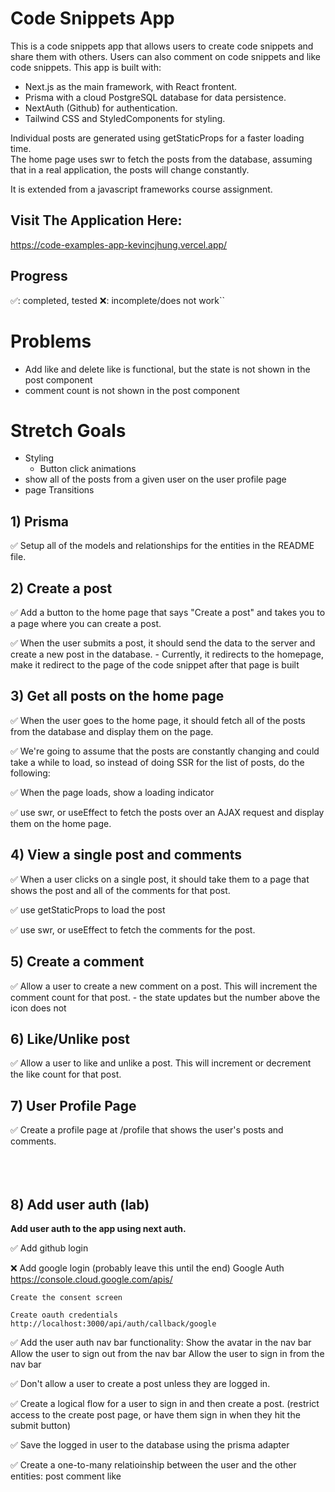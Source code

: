 # Code Snippets App

This is a code snippets app that allows users to create code snippets and share them with others. 
Users can also comment on code snippets and like code snippets. 
This app is built with: 
* Next.js as the main framework, with React frontent. 
* Prisma with a cloud PostgreSQL database for data persistence.
* NextAuth (Github) for authentication. 
* Tailwind CSS and StyledComponents for styling. <br>
 

Individual posts are generated using getStaticProps for a faster loading time.<br>
The home page uses swr to fetch the posts from the database, assuming that in a real application, the posts will change constantly. <br>


It is extended from a javascript frameworks course assignment.

## Visit The Application Here:
https://code-examples-app-kevincjhung.vercel.app/

## Progress
✅: completed, tested
❌: incomplete/does not work``

# Problems 
- Add like and delete like is functional, but the state is not shown in the post component
- comment count is not shown in the post component


# Stretch Goals
- Styling
    - Button click animations
- show all of the posts from a given user on the user profile page
- page Transitions



## 1) Prisma

✅ Setup all of the models and relationships for the entities in the README file.

## 2) Create a post

✅ Add a button to the home page that says "Create a post" and takes you to a page where you can create a post.

✅ When the user submits a post, it should send the data to the server and create a new post in the database.
    - Currently, it redirects to the homepage, make it redirect to the page of the code snippet after that page is built

## 3) Get all posts on the home page

✅ When the user goes to the home page, it should fetch all of the posts from the database and display them on the page.

✅ We're going to assume that the posts are constantly changing and could take a while to load, so instead of doing SSR for the list of posts, do the following:

✅ When the page loads, show a loading indicator

✅ use swr, or useEffect to fetch the posts over an AJAX request and display them on the home page.

## 4) View a single post and comments

✅ When a user clicks on a single post, it should take them to a page that shows the post and all of the comments for that post.

✅ use getStaticProps to load the post

✅ use swr, or useEffect to fetch the comments for the post.

## 5) Create a comment

✅ Allow a user to create a new comment on a post. This will increment the comment count for that post.
    - the state updates but the number above the icon does not

## 6) Like/Unlike post

✅  Allow a user to like and unlike a post. This will increment or decrement the like count for that post.

## 7) User Profile Page

✅ Create a profile page at /profile that shows the user's posts and comments.<br><br>
<br><br>

## 8) Add user auth (lab)

<b>Add user auth to the app using next auth.</b>

✅ Add github login

❌ Add google login (probably leave this until the end)
    Google Auth
    <https://console.cloud.google.com/apis/>

    Create the consent screen

    Create oauth credentials
    http://localhost:3000/api/auth/callback/google

✅ Add the user auth nav bar functionality: Show the avatar in the nav bar
    Allow the user to sign out from the nav bar
    Allow the user to sign in from the nav bar

✅ Don't allow a user to create a post unless they are logged in.

✅ Create a logical flow for a user to sign in and then create a post.
    (restrict access to the create post page, or have them sign in when they hit the submit button)

✅ Save the logged in user to the database using the prisma adapter

✅ Create a one-to-many relatioinship between the user and the other entities:
    post
    comment
    like


